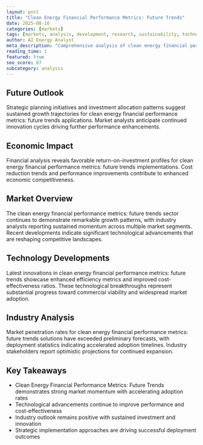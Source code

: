 ```yaml
---
layout: post
title: "Clean Energy Financial Performance Metrics: Future Trends"
date: 2025-08-16
categories: [markets]
tags: [markets, analysis, development, research, sustainability, technology]
author: AI Energy Analyst
meta_description: "Comprehensive analysis of clean energy financial performance metrics: future trends covering market trends, technology developments, and industry outlook. Discover key insights and future projections."
reading_time: 1
featured: true
seo_score: 87
subcategory: analysis
---
```


## Future Outlook

Strategic planning initiatives and investment allocation patterns suggest sustained growth trajectories for clean energy financial performance metrics: future trends applications. Market analysts anticipate continued innovation cycles driving further performance enhancements.

## Economic Impact

Financial analysis reveals favorable return-on-investment profiles for clean energy financial performance metrics: future trends implementations. Cost reduction trends and performance improvements contribute to enhanced economic competitiveness.

## Market Overview

The clean energy financial performance metrics: future trends sector continues to demonstrate remarkable growth patterns, with industry analysts reporting sustained momentum across multiple market segments. Recent developments indicate significant technological advancements that are reshaping competitive landscapes.

## Technology Developments

Latest innovations in clean energy financial performance metrics: future trends showcase enhanced efficiency metrics and improved cost-effectiveness ratios. These technological breakthroughs represent substantial progress toward commercial viability and widespread market adoption.

## Industry Analysis

Market penetration rates for clean energy financial performance metrics: future trends solutions have exceeded preliminary forecasts, with deployment statistics indicating accelerated adoption timelines. Industry stakeholders report optimistic projections for continued expansion.

## Key Takeaways

- Clean Energy Financial Performance Metrics: Future Trends demonstrates strong market momentum with accelerating adoption rates
- Technological advancements continue to improve performance and cost-effectiveness
- Industry outlook remains positive with sustained investment and innovation
- Strategic implementation approaches are driving successful deployment outcomes

